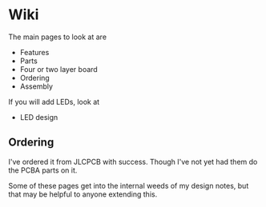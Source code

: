 # Wiki

The main pages to look at are

- Features
- Parts
- Four or two layer board
- Ordering
- Assembly

If you will add LEDs, look at 

- LED design

## Ordering

I've ordered it from JLCPCB with success.
Though I've not yet had them do the PCBA parts on it.



Some of these pages get into the internal weeds of my design notes,
  but that may be helpful to anyone extending this.
